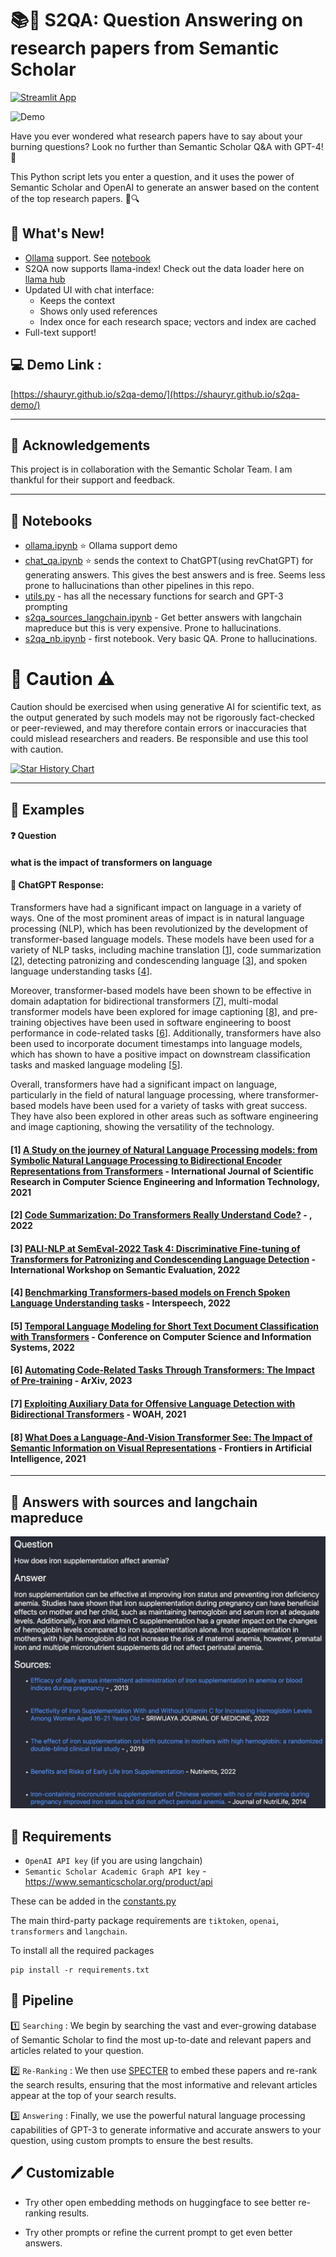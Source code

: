 # 📚🤖 S2QA: Question Answering on research papers from Semantic Scholar

[![Streamlit App](https://static.streamlit.io/badges/streamlit_badge_black_white.svg)](https://s2questionanswering.streamlit.app)


![Demo](assets/s2qa.gif)

Have you ever wondered what research papers have to say about your burning questions? Look no further than Semantic Scholar Q&A with GPT-4! 🙌

This Python script lets you enter a question, and it uses the power of Semantic Scholar and OpenAI to generate an answer based on the content of the top research papers. 🤖🔍

## 🚀 What's New!

- [Ollama](https://github.com/jmorganca/ollama) support. See [notebook](notebooks/ollama.ipynb)
- S2QA now supports llama-index! Check out the data loader here on [llama hub](https://llamahub.ai/l/semanticscholar)
- Updated UI with chat interface:
  - Keeps the context
  - Shows only used references
  - Index once for each research space; vectors and index are cached
- Full-text support! 


## 💻 Demo Link : 

[https://shauryr.github.io/s2qa-demo/](https://shauryr.github.io/s2qa-demo/)

----


## 👏 Acknowledgements 
This project is in collaboration with the Semantic Scholar Team. I am thankful for their support and feedback.

----


## 📘 Notebooks 
- [ollama.ipynb](notebooks/ollama.ipynb) ⭐ Ollama support demo
- [chat_qa.ipynb](notebooks/chat_qa.ipynb) ⭐ sends the context to ChatGPT(using revChatGPT) for generating answers. This gives the best answers and is free. Seems less prone to hallucinations than other pipelines in this repo. 
- [utils.py](notebooks/utils.py) - has all the necessary functions for search and GPT-3  prompting
- [s2qa_sources_langchain.ipynb](notebooks/s2qa_sources_langchain.ipynb) - Get better answers with langchain mapreduce but this is very expensive. Prone to hallucinations.
- [s2qa_nb.ipynb](notebooks/s2qa_nb.ipynb) - first notebook. Very basic QA. Prone to hallucinations.

# 🚨 Caution ⚠️
Caution should be exercised when using generative AI for scientific text, as the output generated by such models may not be rigorously fact-checked or peer-reviewed, and may therefore contain errors or inaccuracies that could mislead researchers and readers. Be responsible and use this tool with caution.

[![Star History Chart](https://api.star-history.com/svg?repos=shauryr/s2qa&type=Date)](https://star-history.com/#shauryr/s2qa&Date)

----

## 🤖 Examples

#### ❓ Question

#### what is the impact of transformers on language

#### 🤖 ChatGPT Response:

Transformers have had a significant impact on language in a variety of ways. One of the most prominent areas of impact is in natural language processing (NLP), which has been revolutionized by the development of transformer-based language models. These models have been used for a variety of NLP tasks, including machine translation [[1](https://www.semanticscholar.org/paper/3d67a1fd78c7e74813e898b67fa5965a7d2ce25e)], code summarization [[2](https://www.semanticscholar.org/paper/761472e1c6012e001438d22ef771a0defbac3695)], detecting patronizing and condescending language [[3](https://www.semanticscholar.org/paper/36f7da6d848070f74b48bdf2accace00a66202a3)], and spoken language understanding tasks [[4](https://www.semanticscholar.org/paper/0de905634bd3d42a612ffab7ddd7a814e7e655bb)].

Moreover, transformer-based models have been shown to be effective in domain adaptation for bidirectional transformers [[7](https://www.semanticscholar.org/paper/314107f8ff8bc134703c49c012ea6f6d9eb17840)], multi-modal transformer models have been explored for image captioning [[8](https://www.semanticscholar.org/paper/bec1f88b86bd06e90e2d735be9c54f890ca5c66e)], and pre-training objectives have been used in software engineering to boost performance in code-related tasks [[6](https://www.semanticscholar.org/paper/2e761fe1771d83962eacb7acc473d132bf92b1d3)]. Additionally, transformers have also been used to incorporate document timestamps into language models, which has shown to have a positive impact on downstream classification tasks and masked language modeling [[5](https://www.semanticscholar.org/paper/a702e0a38086c54c65ef7f2290eea726e13e0ca7)].

Overall, transformers have had a significant impact on language, particularly in the field of natural language processing, where transformer-based models have been used for a variety of tasks with great success. They have also been explored in other areas such as software engineering and image captioning, showing the versatility of the technology.

#### [1]  [A Study on the journey of Natural Language Processing models: from Symbolic Natural Language Processing to Bidirectional Encoder Representations from Transformers](https://www.semanticscholar.org/paper/3d67a1fd78c7e74813e898b67fa5965a7d2ce25e)  - International Journal of Scientific Research in Computer Science Engineering and Information Technology, 2021

#### [2]  [Code Summarization: Do Transformers Really Understand Code?](https://www.semanticscholar.org/paper/761472e1c6012e001438d22ef771a0defbac3695)  - , 2022

#### [3]  [PALI-NLP at SemEval-2022 Task 4: Discriminative Fine-tuning of Transformers for Patronizing and Condescending Language Detection](https://www.semanticscholar.org/paper/36f7da6d848070f74b48bdf2accace00a66202a3)  - International Workshop on Semantic Evaluation, 2022

#### [4]  [Benchmarking Transformers-based models on French Spoken Language Understanding tasks](https://www.semanticscholar.org/paper/0de905634bd3d42a612ffab7ddd7a814e7e655bb)  - Interspeech, 2022

#### [5]  [Temporal Language Modeling for Short Text Document Classification with Transformers](https://www.semanticscholar.org/paper/a702e0a38086c54c65ef7f2290eea726e13e0ca7)  - Conference on Computer Science and Information Systems, 2022

#### [6]  [Automating Code-Related Tasks Through Transformers: The Impact of Pre-training](https://www.semanticscholar.org/paper/2e761fe1771d83962eacb7acc473d132bf92b1d3)  - ArXiv, 2023

#### [7]  [Exploiting Auxiliary Data for Offensive Language Detection with Bidirectional Transformers](https://www.semanticscholar.org/paper/314107f8ff8bc134703c49c012ea6f6d9eb17840)  - WOAH, 2021

#### [8]  [What Does a Language-And-Vision Transformer See: The Impact of Semantic Information on Visual Representations](https://www.semanticscholar.org/paper/bec1f88b86bd06e90e2d735be9c54f890ca5c66e)  - Frontiers in Artificial Intelligence, 2021

---

## 🤖 Answers with sources and langchain mapreduce

<!-- <img src="https://github.com/shauryr/S2QA/blob/master/demo.jpg" alt="s2 with langchain and sources" width="500"> -->

![Demo](assets/demo.jpg)

## 🧰 Requirements 

- `OpenAI API key` (if you are using langchain)
- `Semantic Scholar Academic Graph API key` - https://www.semanticscholar.org/product/api

These can be added in the [constants.py](notebooks/constants.py)

The main third-party package requirements are `tiktoken`, `openai`, `transformers` and `langchain`.

To install all the required packages
```
pip install -r requirements.txt
```

## 📍 Pipeline 

1️⃣ `Searching` : We begin by searching the vast and ever-growing database of Semantic Scholar to find the most up-to-date and relevant papers and articles related to your question.

2️⃣ `Re-Ranking` : We then use [SPECTER](https://github.com/allenai/specter) to embed these papers and re-rank the search results, ensuring that the most informative and relevant articles appear at the top of your search results.

3️⃣ `Answering` : Finally, we use the powerful natural language processing capabilities of GPT-3 to generate informative and accurate answers to your question, using custom prompts to ensure the best results.

## 🖊️ Customizable 

- Try other open embedding methods on huggingface to see better re-ranking results. 

- Try other prompts or refine the current prompt to get even better answers.


